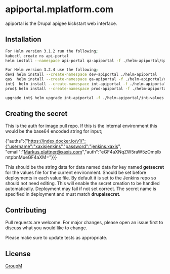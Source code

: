 # apiportal.mplatform.com

apiportal is the Drupal apigee kickstart web interface.

## Installation

```bash
For Helm version 3.1.2 run the following;
kubectl create ns api-portal
helm install --namespace api-portal qa-apiportal -f ./helm-apiportal/qa-values.yaml ./helm-apiportal

For Helm version 3.2.4 use the following;
dev$ helm install --create-namespace dev-apiportal ./helm-apiportal
qa$  helm install --create-namespace qa-apiportal -f ./helm-apiportal/qa-values.yaml ./helm-apiportal
int$  helm install --create-namespace int-apiportal -f ./helm-apiportal/int-values.yaml ./helm-apiportal
prod$ helm install --create-namespace prod-apiportal -f ./helm-apiportal/prod-values.yaml ./helm-apiportal

upgrade int$ helm upgrade int-apiportal -f ./helm-apiportal/int-values.yaml ./helm-apiportal
```
## Creating the secret
This is the auth for image pull repo. If this is the internal environment
this would be the base64 encoded string for input;

{"auths":{"https://index.docker.io/v1/":{"username":"xaxisjenkins","password":"jenkins.xaxis",
"email":"Markus.plattner@xaxis.com","auth":"eGF4aXNqZW5raW5zOmplbmtpbnMueGF4aXM="}}}

This should be the string data for data named data for key named **getsecret** for the values file
for the current environment. Should be set before deployments in each value file. By default it is set to the Jenkins repo 
so should not need editing. This will enable the secret creation to be handled automatically. 
Deployment may fail if not set correct.
The secret name is specified in deployment and must match **drupalsecret**.


## Contributing
Pull requests are welcome. For major changes, please open an issue first to discuss what you would like to change.


Please make sure to update tests as appropriate.

## License
[GroupM](https://www.groupm.com)